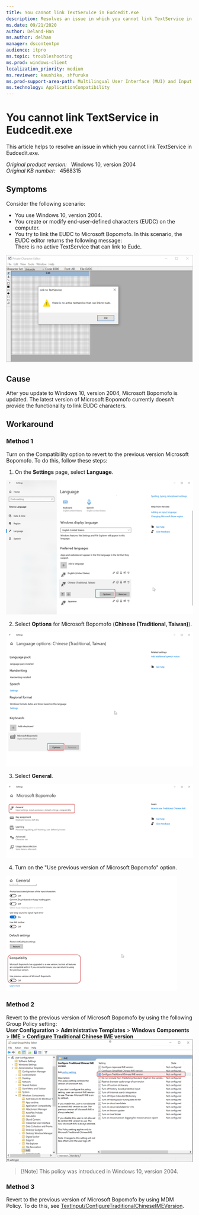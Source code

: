 ```yaml
---
title: You cannot link TextService in Eudcedit.exe
description: Resolves an issue in which you cannot link TextService in Eudcedit.exe 
ms.date: 09/21/2020
author: Deland-Han
ms.author: delhan 
manager: dscontentpm
audience: itpro
ms.topic: troubleshooting
ms.prod: windows-client
localization_priority: medium
ms.reviewer: kaushika, shfuruka
ms.prod-support-area-path: Multilingual User Interface (MUI) and Input Method Editor (IME)
ms.technology: ApplicationCompatibility
---
```

# You cannot link TextService in Eudcedit.exe

This article helps to resolve an issue in which you cannot link TextService in Eudcedit.exe.  

_Original product version:_ &nbsp; Windows 10, version 2004  
_Original KB number:_ &nbsp; 4568315

## Symptoms

Consider the following scenario:
- You use Windows 10, version 2004.
- You create or modify end-user-defined characters (EUDC) on the computer.
- You try to link the EUDC to Microsoft Bopomofo.
In this scenario, the EUDC editor returns the following message:  
There is no active TextService that can link to Eudc.

![Private Character Editor](./media/cannot-link-textservice-eudcedit/no-active-textservice.png)

## Cause

After you update to Windows 10, version 2004, Microsoft Bopomofo is updated. The latest version of Microsoft Bopomofo currently doesn't provide the functionality to link EUDC characters.

## Workaround

### Method 1

Turn on the Compatibility option to revert to the previous version Microsoft Bopomofo. To do this, follow these steps:
1. On the **Settings** page, select **Language**.

![Language](./media/cannot-link-textservice-eudcedit/language.png)

2. Select **Options** for Microsoft Bopomofo (**Chinese (Traditional, Taiwan)**).

![Language options](./media/cannot-link-textservice-eudcedit/language-options.png)

3. Select **General**.

![Bopomofo](./media/cannot-link-textservice-eudcedit/bopomofo.png)

4. Turn on the "Use previous version of Microsoft Bopomofo" option.

![Previous bopomofo ](./media/cannot-link-textservice-eudcedit/previous-bopomofo.png)



### Method 2

Revert to the previous version of Microsoft Bopomofo by using the following Group Policy setting:  
 **User Configuration** > **Administrative Templates** > **Windows Components** > **IME** > **Configure Traditional Chinese IME version**![Group policy](./media/cannot-link-textservice-eudcedit/ime-version.png)

>[!Note] This policy was introduced in Windows 10, version 2004.

### Method 3

Revert to the previous version of Microsoft Bopomofo by using MDM Policy. To do this, see [TextInput/ConfigureTraditionalChineseIMEVersion](https://docs.microsoft.com/windows/client-management/mdm/policy-csp-textinput#textinput-configuretraditionalchineseimeversion).
